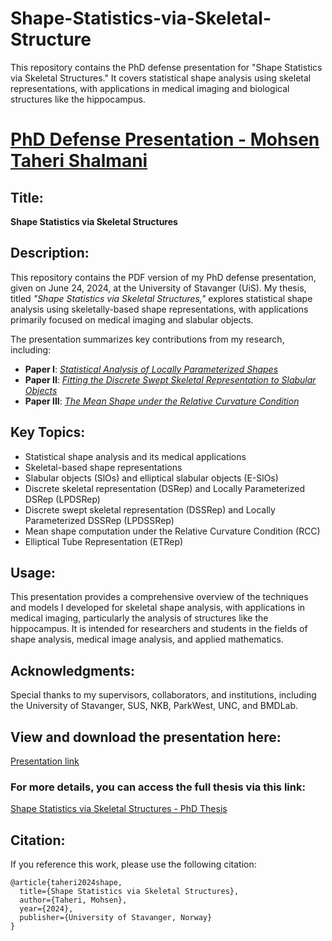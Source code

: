 # Shape-Statistics-via-Skeletal-Structure
This repository contains the PhD defense presentation for "Shape Statistics via Skeletal Structures." It covers statistical shape analysis using skeletal representations, with applications in medical imaging and biological structures like the hippocampus.

# [PhD Defense Presentation - Mohsen Taheri Shalmani](https://github.com/MohsenTaheriShalmani/Shape-Statistics-via-Skeletal-Structure/blob/main/Mohsen_Taheri_Shalmani_PhD_Defense_Presentation.pdf)

## Title: 
**Shape Statistics via Skeletal Structures**

## Description:
This repository contains the PDF version of my PhD defense presentation, given on June 24, 2024, at the University of Stavanger (UiS). My thesis, titled *"Shape Statistics via Skeletal Structures,"* explores statistical shape analysis using skeletally-based shape representations, with applications primarily focused on medical imaging and slabular objects.

The presentation summarizes key contributions from my research, including:

- **Paper I**: [*Statistical Analysis of Locally Parameterized Shapes*](https://doi.org/10.1080/10618600.2022.2116445)
- **Paper II**: [*Fitting the Discrete Swept Skeletal Representation to Slabular Objects*](
https://doi.org/10.48550/arXiv.2409.04079)
- **Paper III**: [*The Mean Shape under the Relative Curvature Condition*](
https://doi.org/10.48550/arXiv.2404.01043)


## Key Topics:
- Statistical shape analysis and its medical applications
- Skeletal-based shape representations
- Slabular objects (SlOs) and elliptical slabular objects (E-SlOs)
- Discrete skeletal representation (DSRep) and Locally Parameterized DSRep (LPDSRep)
- Discrete swept skeletal representation (DSSRep) and Locally Parameterized DSSRep (LPDSSRep)
- Mean shape computation under the Relative Curvature Condition (RCC)
- Elliptical Tube Representation (ETRep)

## Usage:
This presentation provides a comprehensive overview of the techniques and models I developed for skeletal shape analysis, with applications in medical imaging, particularly the analysis of structures like the hippocampus. It is intended for researchers and students in the fields of shape analysis, medical image analysis, and applied mathematics.

## Acknowledgments:
Special thanks to my supervisors, collaborators, and institutions, including the University of Stavanger, SUS, NKB, ParkWest, UNC, and BMDLab.

## View and download the presentation here:
[Presentation link](https://github.com/MohsenTaheriShalmani/Shape-Statistics-via-Skeletal-Structure/blob/main/Mohsen_Taheri_Shalmani_PhD_Defense_Presentation.pdf)

### For more details, you can access the full thesis via this link:  
[Shape Statistics via Skeletal Structures - PhD Thesis](https://uis.brage.unit.no/uis-xmlui/handle/11250/3133161)

## Citation:
If you reference this work, please use the following citation:
```
@article{taheri2024shape,
  title={Shape Statistics via Skeletal Structures},
  author={Taheri, Mohsen},
  year={2024},
  publisher={University of Stavanger, Norway}
}
```
